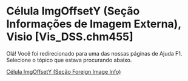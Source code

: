 
# Célula ImgOffsetY (Seção Informações de Imagem Externa), Visio [Vis_DSS.chm455]

Olá! Você foi redirecionado para uma das nossas páginas de Ajuda F1. Selecione o tópico que estava procurando abaixo.

[Célula ImgOffsetY (Seção Foreign Image Info)](http://msdn.microsoft.com/library/3b2991aa-4722-fe3b-39c5-02d38c4c7efc%28Office.15%29.aspx)
